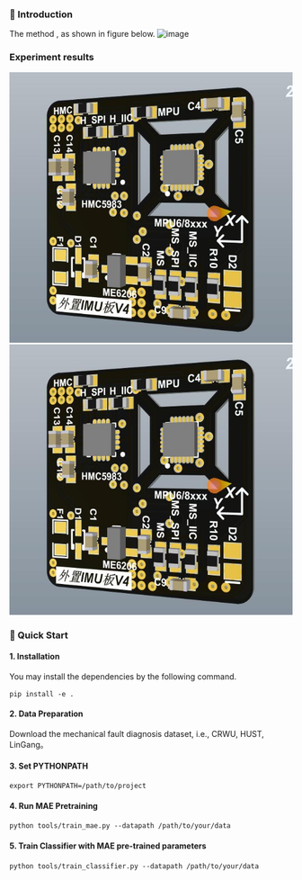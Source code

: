 ### 📣 Introduction
The method , as shown in figure below.
![image](https://github.com/wyh-neophyte/Masked-AutoEncoder-Pretraining-for-Mechanical-Fault-Diagnosis/edit/main/assets/method.png)
### Experiment results

![image](https://github.com/ZhiliangMa/MPU6500-HMC5983-AK8975-BMP280-MS5611-10DOF-IMU-PCB/blob/main/img/IMU-V5-TOP.jpg)
![image](https://github.com/ZhiliangMa/MPU6500-HMC5983-AK8975-BMP280-MS5611-10DOF-IMU-PCB/blob/main/img/IMU-V5-TOP.jpg)

### 🚀 Quick Start
#### 1. Installation
You may install the dependencies by the following command.
```
pip install -e .
```
#### 2. Data Preparation
Download the mechanical fault diagnosis dataset, i.e., CRWU, HUST, LinGang。

#### 3. Set PYTHONPATH
```
export PYTHONPATH=/path/to/project
```

#### 4. Run MAE Pretraining
```
python tools/train_mae.py --datapath /path/to/your/data
```

#### 5. Train Classifier with MAE pre-trained parameters
```
python tools/train_classifier.py --datapath /path/to/your/data
```
